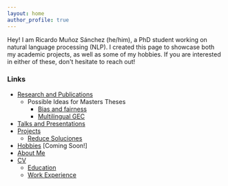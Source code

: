 ```yaml
---
layout: home
author_profile: true
---
```


Hey!
I am Ricardo Muñoz Sánchez (he/him), a PhD student working on natural language processing (NLP).
I created this page to showcase both my academic projects, as well as some of my hobbies.
If you are interested in either of these, don't hesitate to reach out!


### Links
- [Research and Publications](./research)
	- Possible Ideas for Masters Theses
		- [Bias and fairness](./research/masters-topics/)
		- [Multilingual GEC](./research/masters-topics-GEC/)
- [Talks and Presentations](./talks)
- [Projects](./projects)
	- [Reduce Soluciones](./projects/reduce)
- [Hobbies](./hobbies) [Coming Soon!]
- [About Me](./about)
- [CV](./curriculum)
	- [Education](./curriculum/education)
	- [Work Experience](./curriculum/work)